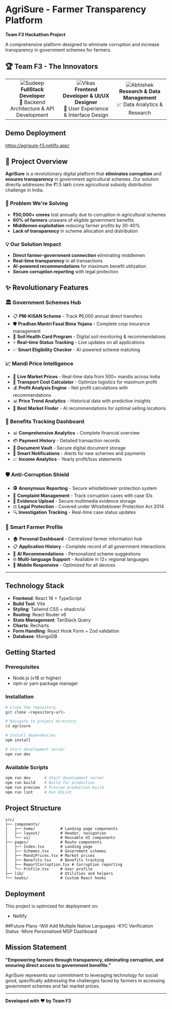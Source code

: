 # AgriSure - Farmer Transparency Platform

**Team F3 Hackathon Project**

A comprehensive platform designed to eliminate corruption and increase transparency in government schemes for farmers.

## 🏆 Team F3 - The Innovators

<table align="center">
<tr>
<td align="center" width="33%">
<img src="https://img.shields.io/badge/👨‍💻-SUDEEP%20KUSHWAHA-blue?style=for-the-badge" alt="Sudeep"/>
<br><strong>FullStack Developer</strong>
<br>🔧 Backend Architecture & API Development
</td>
<td align="center" width="33%">
<img src="https://img.shields.io/badge/🎨-VIKAS%20CHOUDHARY-green?style=for-the-badge" alt="Vikas"/>
<br><strong>Frontend Developer & UI/UX Designer</strong>
<br>🎨 User Experience & Interface Design
</td>
<td align="center" width="33%">
<img src="https://img.shields.io/badge/📊-ABHISHEK-orange?style=for-the-badge" alt="Abhishek"/>
<br><strong>Research & Data Management</strong>
<br>📈 Data Analytics & Research
</td>
</tr>
</table>


## Demo Deployment

https://agrisure-f3.netlify.app/


## 🚀 Project Overview

**AgriSure** is a revolutionary digital platform that **eliminates corruption** and **ensures transparency** in government agricultural schemes. Our solution directly addresses the ₹1.5 lakh crore agricultural subsidy distribution challenge in India.

### 🎯 Problem We're Solving
- **₹50,000+ crores** lost annually due to corruption in agricultural schemes
- **60% of farmers** unaware of eligible government benefits
- **Middlemen exploitation** reducing farmer profits by 30-40%
- **Lack of transparency** in scheme allocation and distribution

### 💡 Our Solution Impact
- **Direct farmer-government connection** eliminating middlemen
- **Real-time transparency** in all transactions
- **AI-powered recommendations** for maximum benefit utilization
- **Secure corruption reporting** with legal protection

## ✨ Revolutionary Features

### 🏛️ **Government Schemes Hub**
- 📋 **PM-KISAN Scheme** - Track ₹6,000 annual direct transfers
- 🛡️ **Pradhan Mantri Fasal Bima Yojana** - Complete crop insurance management
- 🌱 **Soil Health Card Program** - Digital soil monitoring & recommendations
- ⚡ **Real-time Status Tracking** - Live updates on all applications
- ✅ **Smart Eligibility Checker** - AI-powered scheme matching

### 📈 **Mandi Price Intelligence**
- 🔴 **Live Market Prices** - Real-time data from 500+ mandis across India
- 🚛 **Transport Cost Calculator** - Optimize logistics for maximum profit
- 💰 **Profit Analysis Engine** - Net profit calculations with recommendations
- 📊 **Price Trend Analytics** - Historical data with predictive insights
- 🎯 **Best Market Finder** - AI recommendations for optimal selling locations

### 💎 **Benefits Tracking Dashboard**
- 📊 **Comprehensive Analytics** - Complete financial overview
- 💳 **Payment History** - Detailed transaction records
- 📁 **Document Vault** - Secure digital document storage
- 🔔 **Smart Notifications** - Alerts for new schemes and payments
- 📈 **Income Analytics** - Yearly profit/loss statements

### 🛡️ **Anti-Corruption Shield**
- 🕵️ **Anonymous Reporting** - Secure whistleblower protection system
- 📝 **Complaint Management** - Track corruption cases with case IDs
- 📎 **Evidence Upload** - Secure multimedia evidence storage
- ⚖️ **Legal Protection** - Covered under Whistleblower Protection Act 2014
- 🔍 **Investigation Tracking** - Real-time case status updates

### 👤 **Smart Farmer Profile**
- 🏠 **Personal Dashboard** - Centralized farmer information hub
- 📋 **Application History** - Complete record of all government interactions
- 🤖 **AI Recommendations** - Personalized scheme suggestions
- 🌐 **Multi-language Support** - Available in 12+ regional languages
- 📱 **Mobile Responsive** - Optimized for all devices

---

## Technology Stack

- **Frontend**: React 18 + TypeScript
- **Build Tool**: Vite
- **Styling**: Tailwind CSS + shadcn/ui
- **Routing**: React Router v6
- **State Management**: TanStack Query
- **Charts**: Recharts
- **Form Handling**: React Hook Form + Zod validation
- **Database**: MongoDB

## Getting Started

### Prerequisites
- Node.js (v18 or higher)
- npm or yarn package manager

### Installation

```bash
# Clone the repository
git clone <repository-url>

# Navigate to project directory
cd agrisure

# Install dependencies
npm install

# Start development server
npm run dev
```

### Available Scripts

```bash
npm run dev      # Start development server
npm run build    # Build for production
npm run preview  # Preview production build
npm run lint     # Run ESLint
```

## Project Structure

```
src/
├── components/
│   ├── home/           # Landing page components
│   ├── layout/         # Header, navigation
│   └── ui/             # Reusable UI components
├── pages/              # Route components
│   ├── Index.tsx       # Landing page
│   ├── Schemes.tsx     # Government schemes
│   ├── MandiPrices.tsx # Market prices
│   ├── Benefits.tsx    # Benefits tracking
│   ├── ReportCorruption.tsx # Corruption reporting
│   └── Profile.tsx     # User profile
├── lib/                # Utilities and helpers
└── hooks/              # Custom React hooks
```

## Deployment

This project is optimized for deployment on:
- Netlify  


##Future Plans
-Will Add Multiple Native Languages
-KYC Verification Status
-More Personalised MSP Dashboard 

## Mission Statement

**"Empowering farmers through transparency, eliminating corruption, and ensuring direct access to government benefits."**

AgriSure represents our commitment to leveraging technology for social good, specifically addressing the challenges faced by farmers in accessing government schemes and fair market prices.

---

**Developed with ❤️ by Team F3**
